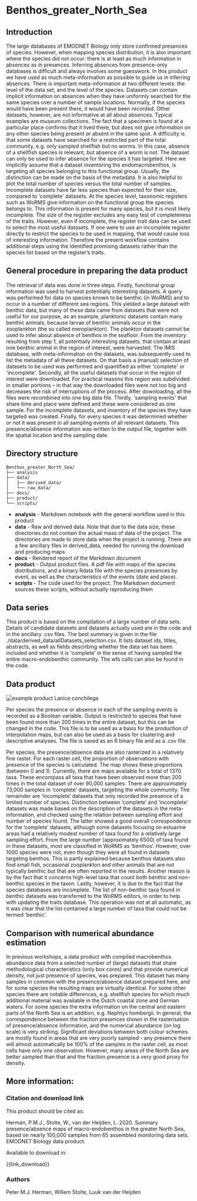 ﻿# Benthos_greater_North_Sea

## Introduction

The large databases of EMODNET Biology only store confirmed presences of species. However, when mapping species distribution, it is also important where the species did not occur: there is at least as much information in absences as in presences. Inferring absences from presence-only databases is difficult and always involves some guesswork.
In this product we have used as much meta-information as possible to guide us in inferring absences. There is important meta-information at two different levels: the level of the data set, and the level of the species. 
Datasets can contain implicit information on absences when they have uniformly searched for the same species over a number of sample locations. Normally, if the species would have been present there, it would have been recorded. Other datasets, however, are not informative at all about absences. Typical examples are museum collections. The fact that a specimen is found at a particular place confirms that it lived there, but does not give information on any other species being present or absent in the same spot. A difficulty is that some datasets have searched for a restricted part of the total community, e.g. only sampled shellfish but no worms. In this case, absence of a shellfish species is relevant, but absence of a worm is not. The dataset can only be used to infer absence for the species it has targeted. Here we implicitly assume that a dataset inventoring the endomacrobenthos, is targeting all species belonging to this functional group. Usually, the distinction can be made on the basis of the metadata. It is also helpful to plot the total number of species versus the total number of samples. Incomplete datasets have far less species than expected for their size, compared to 'complete' datasets.
At the species level, taxonomic registers such as WoRMS give information on the functional group the species belongs to. This information is present for many species, but it is most likely incomplete. The size of the register excludes any easy test of completeness of the traits. However, even if incomplete, the register trait data can be used to select the most useful datasets. If one were to use an incomplete register directly to restrict the species to be used in mapping, that would cause loss of interesting information. Therefore the present workflow contains additional steps using the identified promising datasets rather than the species list based on the register’s traits.

## General procedure in preparing the data product

The retrieval of data was done in three steps. Firstly, functional group information was used to harvest potentially interesting datasets. A query was performed for data on species known to be benthic (in WoRMS) and to occur in a number of different sea regions. This yielded a large dataset with benthic data, but many of these data came from datasets that were not useful for our purpose, as an example, planktonic datasets contain many benthic animals, because larvae of benthic animals occur in the zooplankton (the so called meroplankton). The plankton datasets cannot be used to infer about absence of benthos in the seafloor. From the inventory resulting from step 1, all potentially interesting datasets, that contain at least one benthic animal in the region of interest, were harvested. The IMIS database, with meta-information on the datasets, was subsequently used to list the metadata of all these datasets. On that basis a (manual) selection of datasets to be used was performed and quantified as either 'complete' or 'incomplete'. 
Secondly, all the useful datasets that occur in the region of interest were downloaded. For practical reasons this region was subdivided in smaller portions – in that way the downloaded files were not too big and decreases the risk of interruptions of the process. After downloading, all the files were recombined into one big data file.
Thirdly, 'sampling events' that share time and place were defined and these were considered as one sample. For the incomplete datasets, and inventory of the species they have targeted was created. Finally, for every species it was determined whether or not it was present in all sampling events of all relevant datasets. This presence/absence information was written to the output file, together with the spatial location and the sampling date. 

## Directory structure

```
Benthos_greater_North_Sea/
├── analysis
├── data/
│   ├── derived_data/
│   └── raw_data/
├── docs/
├── product/
└── scripts/
```

* **analysis** - Markdown notebook with the general workflow used in this product
* **data** - Raw and derived data. Note that due to the data size, these directories do not contain the actual mass of data of the project. The directories are made to store data when the project is running. There are a few ancillary files in derived_data, needed for running the download and producing maps
* **docs** - Rendered report of the Markdown document
* **product** - Output product files. A pdf file with maps of the species distributions, and a binary Rdata file with the species presences by event, as well as the characteristics of the events (date and place).
* **scripts** - The code used for the project. The Markdown document sources these scripts, without actually reproducing them

## Data series

This product is based on the compilation of a large number of data sets. Details of candidate datasets and datasets actually used are in the code and in the ancillary .csv files. The best summary is given in the file ./data/derived_data/allDatasets_selection.csv. It lists dataset ids, titles, abstracts, as well as fields describing whether the data set has been included and whether it is 'complete' in the sense of having sampled the entire macro-endobenthic community.
The wfs calls can also be found in the code.

## Data product

![example product Lanice conchilega](https://github.com/pmjherman/Benthos_greater_North_Sea/blob/master/0007_131495_Lanice-conchilega.png)

Per species the presence or absence in each of the sampling events is recorded as a Boolean variable. Output is restricted to species that have been found more than 200 times in the entire dataset, but this can be changed in the code. This file is to be used as a basis for the production of interpolation maps, but can also be used as a basis for clustering and descriptive analyses. The file is saved as an R binary file and as a .csv file.

Per species, the presence/absence data are also rasterized in a relatively fine raster. For each raster cell, the proportion of observations with presence of the species is calculated. The map shows these proportions (between 0 and 1). 
Currently, there are maps available for a total of 1370 taxa. These encompass all taxa that have been observed more than 200 times in the total dataset of over 90,000 samples. There are approximately 73,000 samples in ‘complete’ datasets, targeting the whole community. The remainder are ‘incomplete’ datasets that only recorded the presence of a limited number of species.
Distinction between ‘complete’ and ‘incomplete’ datasets was made based on the description of the datasets in the meta-information, and checked using the relation between sampling effort and number of species found. The latter showed a good overall correspondence for the ‘complete’ datasets, although some datasets focusing on estuarine areas had a relatively modest number of taxa found for a relatively large sampling effort.
From the large number (approximately 6500) of taxa found in these datasets, most are classified in WoRMS as ‘benthos’. However, over 1000 species were not, even though they were all found in datasets targeting benthos. This is partly explained because benthos datasets also find small fish, occasional zooplankton and other animals that are not typically benthic but that are often reported in the results. Another reason is by the fact that it concerns high-level taxa that count both benthic and non-benthic species in the taxon. Lastly, however, it is due to the fact that the species databases are incomplete. The list of non-benthic taxa found in benthic datasets was transferred to the WoRMS editors, in order to help with updating the traits database. This operation was not at all automatic, as it was clear that the list contained a large number of taxa that could not be termed ‘benthic’.
## Comparison with numerical abundance estimation
In previous workshops, a data product with compiled macrobenthos abundance data from a selected number of (large) datasets that share methodological characteristics (only box cores) and that provide numerical density, not just presence of species, was prepared. This dataset has many samples in common with the presence/absence dataset prepared here, and for some species the resulting maps are virtually identical. For some other species there are notable differences, e.g. shellfish species for which much additional material was available in the Dutch coastal zone and German waters. For some species the extra information on the central and eastern parts of the North Sea is an addition, e.g. Nephtys hombergii. In general, the correspondence between the fraction presences shown in the rasterisation of presence/absence information, and the numerical abundance (on log scale) is very striking. Significant deviations between both colour schemes are mostly found in areas that are very poorly sampled - any presence there will almost automatically be 100% of the samples in the raster cell, as most cells have only one observation. However, many areas of the North Sea are better sampled than that and the fraction presence is a very good proxy for density.

## More information:


### Citation and download link

This product should be cited as:

Herman, P.M.J., Stolte, W., van der Heijden, L. 2020. Summary presence/absence maps of macro-endobenthos in the greater North Sea, based on nearly 100,000 samples from 65 assembled monitoring data sets. EMODNET Biology data product.

Available to download in:

{{link_download}}

### Authors

Peter M.J. Herman, Willem Stolte, Luuk van der Heijden
